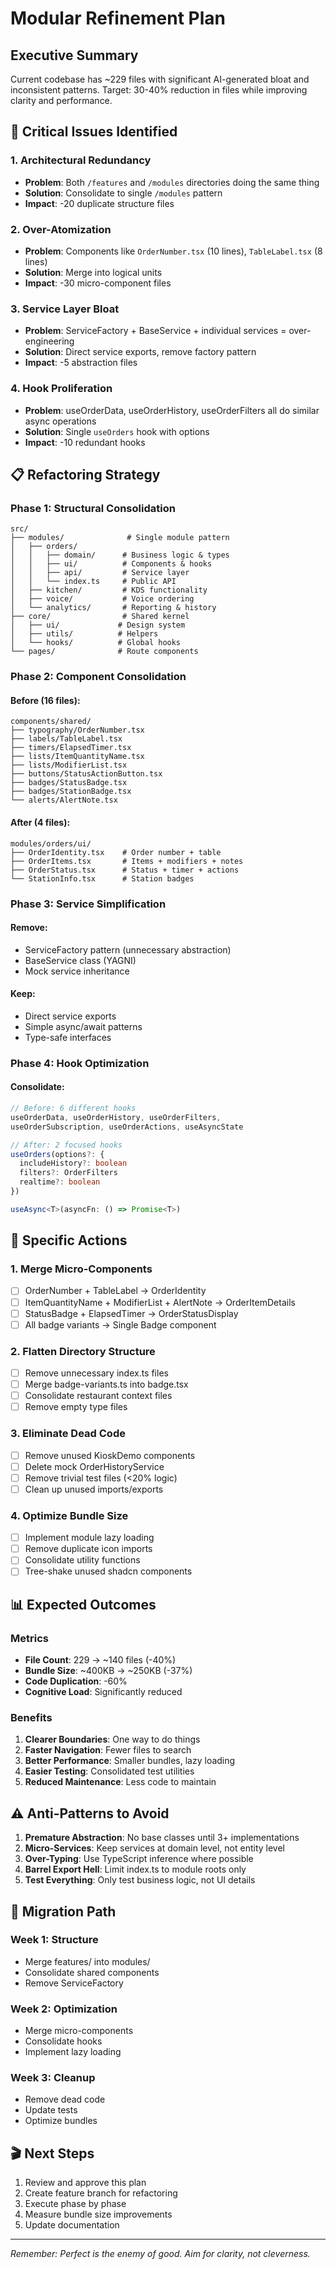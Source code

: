 # Modular Refinement Plan

## Executive Summary
Current codebase has ~229 files with significant AI-generated bloat and inconsistent patterns. Target: 30-40% reduction in files while improving clarity and performance.

## 🚨 Critical Issues Identified

### 1. Architectural Redundancy
- **Problem**: Both `/features` and `/modules` directories doing the same thing
- **Solution**: Consolidate to single `/modules` pattern
- **Impact**: -20 duplicate structure files

### 2. Over-Atomization
- **Problem**: Components like `OrderNumber.tsx` (10 lines), `TableLabel.tsx` (8 lines)
- **Solution**: Merge into logical units
- **Impact**: -30 micro-component files

### 3. Service Layer Bloat
- **Problem**: ServiceFactory + BaseService + individual services = over-engineering
- **Solution**: Direct service exports, remove factory pattern
- **Impact**: -5 abstraction files

### 4. Hook Proliferation
- **Problem**: useOrderData, useOrderHistory, useOrderFilters all do similar async operations
- **Solution**: Single `useOrders` hook with options
- **Impact**: -10 redundant hooks

## 📋 Refactoring Strategy

### Phase 1: Structural Consolidation
```
src/
├── modules/              # Single module pattern
│   ├── orders/
│   │   ├── domain/      # Business logic & types
│   │   ├── ui/          # Components & hooks  
│   │   ├── api/         # Service layer
│   │   └── index.ts     # Public API
│   ├── kitchen/         # KDS functionality
│   ├── voice/           # Voice ordering
│   └── analytics/       # Reporting & history
├── core/                # Shared kernel
│   ├── ui/             # Design system
│   ├── utils/          # Helpers
│   └── hooks/          # Global hooks
└── pages/              # Route components
```

### Phase 2: Component Consolidation

#### Before (16 files):
```
components/shared/
├── typography/OrderNumber.tsx
├── labels/TableLabel.tsx  
├── timers/ElapsedTimer.tsx
├── lists/ItemQuantityName.tsx
├── lists/ModifierList.tsx
├── buttons/StatusActionButton.tsx
├── badges/StatusBadge.tsx
├── badges/StationBadge.tsx
└── alerts/AlertNote.tsx
```

#### After (4 files):
```
modules/orders/ui/
├── OrderIdentity.tsx    # Order number + table
├── OrderItems.tsx       # Items + modifiers + notes
├── OrderStatus.tsx      # Status + timer + actions
└── StationInfo.tsx      # Station badges
```

### Phase 3: Service Simplification

#### Remove:
- ServiceFactory pattern (unnecessary abstraction)
- BaseService class (YAGNI)
- Mock service inheritance

#### Keep:
- Direct service exports
- Simple async/await patterns
- Type-safe interfaces

### Phase 4: Hook Optimization

#### Consolidate:
```typescript
// Before: 6 different hooks
useOrderData, useOrderHistory, useOrderFilters,
useOrderSubscription, useOrderActions, useAsyncState

// After: 2 focused hooks
useOrders(options?: {
  includeHistory?: boolean
  filters?: OrderFilters
  realtime?: boolean
})

useAsync<T>(asyncFn: () => Promise<T>)
```

## 🎯 Specific Actions

### 1. Merge Micro-Components
- [ ] OrderNumber + TableLabel → OrderIdentity
- [ ] ItemQuantityName + ModifierList + AlertNote → OrderItemDetails  
- [ ] StatusBadge + ElapsedTimer → OrderStatusDisplay
- [ ] All badge variants → Single Badge component

### 2. Flatten Directory Structure
- [ ] Remove unnecessary index.ts files
- [ ] Merge badge-variants.ts into badge.tsx
- [ ] Consolidate restaurant context files
- [ ] Remove empty type files

### 3. Eliminate Dead Code
- [ ] Remove unused KioskDemo components
- [ ] Delete mock OrderHistoryService
- [ ] Remove trivial test files (<20% logic)
- [ ] Clean up unused imports/exports

### 4. Optimize Bundle Size
- [ ] Implement module lazy loading
- [ ] Remove duplicate icon imports
- [ ] Consolidate utility functions
- [ ] Tree-shake unused shadcn components

## 📊 Expected Outcomes

### Metrics
- **File Count**: 229 → ~140 files (-40%)
- **Bundle Size**: ~400KB → ~250KB (-37%)
- **Code Duplication**: -60%
- **Cognitive Load**: Significantly reduced

### Benefits
1. **Clearer Boundaries**: One way to do things
2. **Faster Navigation**: Fewer files to search
3. **Better Performance**: Smaller bundles, lazy loading
4. **Easier Testing**: Consolidated test utilities
5. **Reduced Maintenance**: Less code to maintain

## ⚠️ Anti-Patterns to Avoid

1. **Premature Abstraction**: No base classes until 3+ implementations
2. **Micro-Services**: Keep services at domain level, not entity level
3. **Over-Typing**: Use TypeScript inference where possible
4. **Barrel Export Hell**: Limit index.ts to module roots only
5. **Test Everything**: Only test business logic, not UI details

## 🔄 Migration Path

### Week 1: Structure
- Merge features/ into modules/
- Consolidate shared components
- Remove ServiceFactory

### Week 2: Optimization  
- Merge micro-components
- Consolidate hooks
- Implement lazy loading

### Week 3: Cleanup
- Remove dead code
- Update tests
- Optimize bundles

## 🎬 Next Steps

1. Review and approve this plan
2. Create feature branch for refactoring
3. Execute phase by phase
4. Measure bundle size improvements
5. Update documentation

---

*Remember: Perfect is the enemy of good. Aim for clarity, not cleverness.*